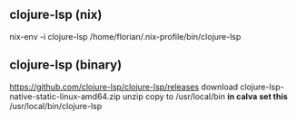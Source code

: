 

## clojure-lsp (nix)
nix-env -i clojure-lsp
/home/florian/.nix-profile/bin/clojure-lsp

## clojure-lsp (binary)
https://github.com/clojure-lsp/clojure-lsp/releases
download clojure-lsp-native-static-linux-amd64.zip
unzip 
copy to /usr/local/bin
**in calva set this**
/usr/local/bin/clojure-lsp

